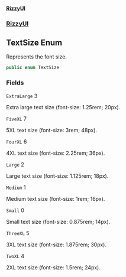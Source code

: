 #### [RizzyUI](index 'index')
### [RizzyUI](RizzyUI 'RizzyUI')

## TextSize Enum

Represents the font size.

```csharp
public enum TextSize
```
### Fields

<a name='RizzyUI.TextSize.ExtraLarge'></a>

`ExtraLarge` 3

Extra large text size (font-size: 1.25rem; 20px).

<a name='RizzyUI.TextSize.FiveXL'></a>

`FiveXL` 7

5XL text size (font-size: 3rem; 48px).

<a name='RizzyUI.TextSize.FourXL'></a>

`FourXL` 6

4XL text size (font-size: 2.25rem; 36px).

<a name='RizzyUI.TextSize.Large'></a>

`Large` 2

Large text size (font-size: 1.125rem; 18px).

<a name='RizzyUI.TextSize.Medium'></a>

`Medium` 1

Medium text size (font-size: 1rem; 16px).

<a name='RizzyUI.TextSize.Small'></a>

`Small` 0

Small text size (font-size: 0.875rem; 14px).

<a name='RizzyUI.TextSize.ThreeXL'></a>

`ThreeXL` 5

3XL text size (font-size: 1.875rem; 30px).

<a name='RizzyUI.TextSize.TwoXL'></a>

`TwoXL` 4

2XL text size (font-size: 1.5rem; 24px).